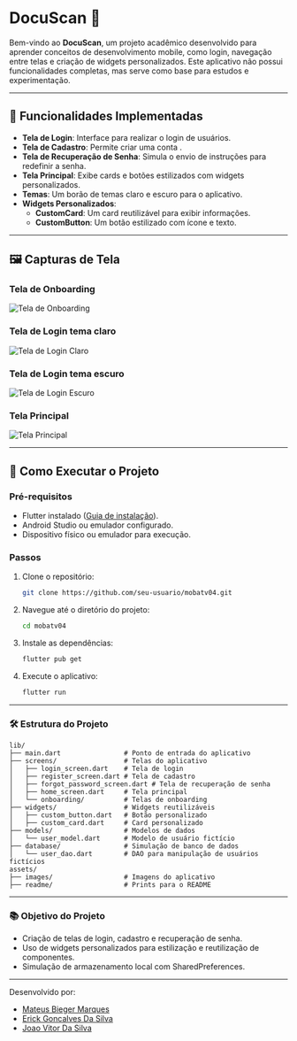 # DocuScan 📄

Bem-vindo ao **DocuScan**, um projeto acadêmico desenvolvido para aprender conceitos de desenvolvimento mobile, como login, navegação entre telas e criação de widgets personalizados. Este aplicativo não possui funcionalidades completas, mas serve como base para estudos e experimentação.

---

## 📸 Funcionalidades Implementadas

- **Tela de Login**: Interface para realizar o login de usuários.
- **Tela de Cadastro**: Permite criar uma conta .
- **Tela de Recuperação de Senha**: Simula o envio de instruções para redefinir a senha.
- **Tela Principal**: Exibe cards e botões estilizados com widgets personalizados.
- **Temas**: Um borão de temas claro e escuro para o aplicativo.
- **Widgets Personalizados**:
  - **CustomCard**: Um card reutilizável para exibir informações.
  - **CustomButton**: Um botão estilizado com ícone e texto.

---

## 🖼️ Capturas de Tela

### Tela de Onboarding
![Tela de Onboarding](assets/readme/onboarding.png)

### Tela de Login tema claro
![Tela de Login Claro](assets/readme/login_claro.png)

### Tela de Login tema escuro
![Tela de Login Escuro](assets/readme/login_escuro.png)

### Tela Principal
![Tela Principal](assets/readme/homescreen.png)

---

## 🚀 Como Executar o Projeto

### Pré-requisitos
- Flutter instalado ([Guia de instalação](https://docs.flutter.dev/get-started/install)).
- Android Studio ou emulador configurado.
- Dispositivo físico ou emulador para execução.

### Passos
1. Clone o repositório:
   ```bash
   git clone https://github.com/seu-usuario/mobatv04.git
   ```
2. Navegue até o diretório do projeto:
   ```bash
   cd mobatv04
   ```
3. Instale as dependências:
   ```bash
   flutter pub get
   ```
4. Execute o aplicativo:
   ```bash
   flutter run
   ```

---

### 🛠️ Estrutura do Projeto
```plaintext
lib/
├── main.dart                # Ponto de entrada do aplicativo
├── screens/                 # Telas do aplicativo
│   ├── login_screen.dart    # Tela de login
│   ├── register_screen.dart # Tela de cadastro
│   ├── forgot_password_screen.dart # Tela de recuperação de senha
│   ├── home_screen.dart     # Tela principal
│   └── onboarding/          # Telas de onboarding
├── widgets/                 # Widgets reutilizáveis
│   ├── custom_button.dart   # Botão personalizado
│   ├── custom_card.dart     # Card personalizado
├── models/                  # Modelos de dados
│   └── user_model.dart      # Modelo de usuário fictício
├── database/                # Simulação de banco de dados
│   └── user_dao.dart        # DAO para manipulação de usuários fictícios
assets/
├── images/                  # Imagens do aplicativo
├── readme/                  # Prints para o README
```



---
### 📚 Objetivo do Projeto

- Criação de telas de login, cadastro e recuperação de senha.
- Uso de widgets personalizados para estilização e reutilização de componentes.
- Simulação de armazenamento local com SharedPreferences.

---


Desenvolvido por:
- [Mateus Bieger Marques](https://github.com/CocoDeLuta)
- [Erick Goncalves Da Silva](https://github.com/erick-goncalves)
- [Joao Vitor Da Silva](https://github.com/Jaaum32)